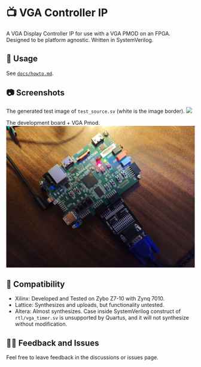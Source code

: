 # 📺 VGA Controller IP

A VGA Display Controller IP for use with a VGA PMOD on an FPGA. Designed to be platform agnostic. Written in SystemVerilog.

## 📖 Usage

See [`docs/howto.md`](/docs/howto.md).

## 📷 Screenshots

The generated test image of `test_source.sv` (white is the image border).
![](/images/test.jpg)

The development board + VGA Pmod.
![](/images/board.jpg)

## 🔖 Compatibility

- Xilinx: Developed and Tested on Zybo Z7-10 with Zynq 7010.
- Lattice: Synthesizes and uploads, but functionality untested.
- Altera: Almost synthesizes. Case inside SystemVerilog construct of `rtl/vga_timer.sv` is unsupported by Quartus, and it will not synthesize without modification.

## 🧑‍💻 Feedback and Issues

Feel free to leave feedback in the discussions or issues page.
